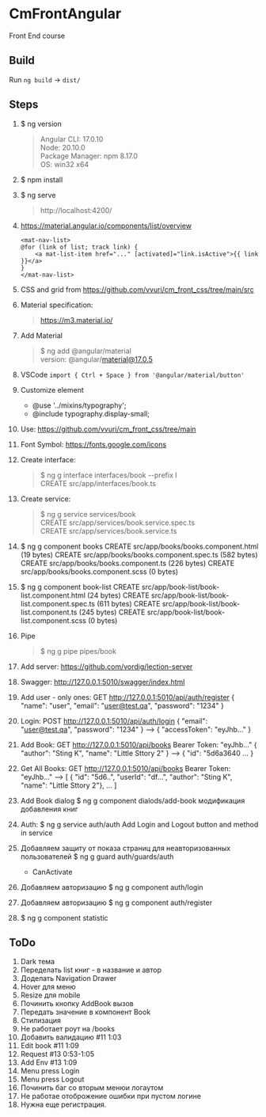 # CmFrontAngular

Front End course 

## Build
Run `ng build` -> `dist/`

## Steps

1. $ ng version  
   > Angular CLI: 17.0.10 <br>
   Node: 20.10.0 <br>
   Package Manager: npm 8.17.0 <br>
   OS: win32 x64

2. $ npm install

3. $ ng serve
   > http://localhost:4200/

4. https://material.angular.io/components/list/overview
    ```
    <mat-nav-list>
    @for (link of list; track link) {
        <a mat-list-item href="..." [activated]="link.isActive">{{ link }}</a>
    }
    </mat-nav-list>
    ```
5. CSS and grid from https://github.com/vvuri/cm_front_css/tree/main/src

6. Material specification: 
   > https://m3.material.io/

7. Add Material   
    > $ ng add @angular/material <br>
    version: @angular/material@17.0.5

8. VSCode ``` import { Ctrl + Space } from '@angular/material/button'  ```

9. Customize element
    - @use '../mixins/typography';
    - @include typography.display-small;

10. Use: https://github.com/vvuri/cm_front_css/tree/main

11. Font Symbol: https://fonts.google.com/icons

12. Create interface: 
    > $ ng g interface interfaces/book --prefix I <br>
    CREATE src/app/interfaces/book.ts 

13. Create service:
    > $ ng g service services/book <br>
    CREATE src/app/services/book.service.spec.ts <br>
    CREATE src/app/services/book.service.ts

14. $ ng g component books
    CREATE src/app/books/books.component.html (19 bytes)
    CREATE src/app/books/books.component.spec.ts (582 bytes)
    CREATE src/app/books/books.component.ts (226 bytes)
    CREATE src/app/books/books.component.scss (0 bytes)

15. $ ng g component book-list
    CREATE src/app/book-list/book-list.component.html (24 bytes)
    CREATE src/app/book-list/book-list.component.spec.ts (611 bytes)
    CREATE src/app/book-list/book-list.component.ts (245 bytes)
    CREATE src/app/book-list/book-list.component.scss (0 bytes)

16. Pipe
    > $ ng g pipe pipes/book

16. Add server: https://github.com/vordig/lection-server    

17. Swagger: http://127.0.0.1:5010/swagger/index.html

18. Add user - only ones:
    GET http://127.0.0.1:5010/api/auth/register
    { "name": "user", "email": "user@test.qa", "password": "1234" }

19. Login:
    POST http://127.0.0.1:5010/api/auth/login
    { "email": "user@test.qa", "password": "1234" }
    --> { "accessToken": "eyJhb..." }
    
20. Add Book: 
    GET http://127.0.0.1:5010/api/books
    Bearer Token: "eyJhb..."
    { "author": "Sting K", "name": "Little Sttory 2" }
    --> { "id": "5d6a3640 ... }

21. Get All Books:
    GET http://127.0.0.1:5010/api/books
    Bearer Token: "eyJhb..."
    --> [ { "id": "5d6..", "userId": "df...", "author": "Sting K", "name": "Little Sttory 2"}, ... ]

22. Add Book dialog
    $ ng g component dialods/add-book
    модификация добавления книг

23. Auth:
    $ ng g service auth/auth
    Add Login and Logout button and method in service

24. Добавляем защиту от показа страниц для неавторизованных пользователей
    $ ng g guard auth/guards/auth     
    - CanActivate

25. Добавляем авторизацию
    $ ng g component auth/login

26. Добавляем авторизацию
    $ ng g component auth/register

27. $ ng g component statistic    

## ToDo
1. Dark тема
2. Переделать list книг - в название и автор
3. Доделать Navigation Drawer
4. Hover для меню
5. Resize для mobile
6. Починить кнопку AddBook вызов
7. Передать значение в компонент Book
8. Стилизация
9. Не работает роут на /books
10. Добавить валидацию #11 1:03
11. Edit book #11 1:09
12. Request #13 0:53-1:05
13. Add Env #13 1:09
14. Menu press Login
15. Menu press Logout
16. Починить баг со вторым менюи логаутом
17. Не работае отоброжение ошибки при пустом логине
18. Нужна еще регистрация.

    

